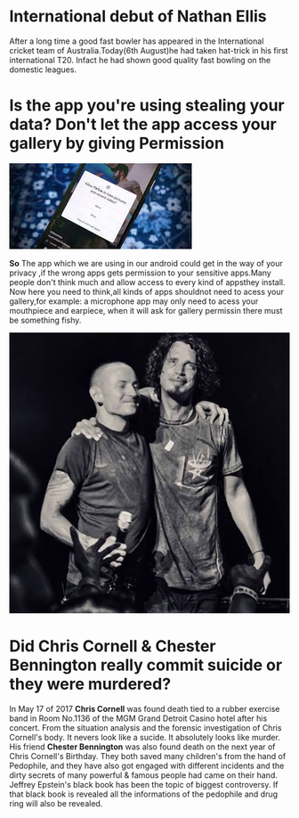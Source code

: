 # International debut of Nathan Ellis







After a long time a good fast bowler has appeared in the International cricket team of Australia.Today(6th August)he had taken hat-trick in his first international T20. Infact he had shown good quality fast bowling on the domestic leagues. 

# Is the app you're using stealing your data? Don't let the app access your gallery by giving Permission
![dd](https://github.com/SpoilerLord/The-Green/blob/eada73f8ab31a7cb99702512ce027a303e3ad873/boom%20boom.jpg)


**So** The app which we are using in our android could get in the way of your privacy ,if the wrong apps gets permission to your sensitive apps.Many people don't think much and allow access to every kind of appsthey install. Now here you need to think,all kinds of apps shouldnot need to acess your gallery,for example: a microphone app may only need to acess your mouthpiece and earpiece, when it will ask for gallery permissin there must be something fishy. 









![23](31.jpeg)
# Did Chris Cornell & Chester Bennington really commit suicide or they were murdered?

In May 17 of 2017 **Chris Cornell** was found death tied to a rubber exercise band in Room No.1136 of the MGM Grand Detroit Casino hotel after his concert.
From the situation analysis and the forensic investigation of Chris Cornell's body. It nevers look like a sucide. It absolutely looks like murder.
His friend **Chester Bennington** was also found death on the next year of Chris Cornell's Birthday. They both saved many children's from the hand of Pedophile, and they have also got engaged with different incidents and the dirty secrets of many powerful & famous people had came on their hand. Jeffrey Epstein's black book has been the topic of biggest controversy. If that black book is revealed all the informations of the pedophile and drug ring will also be revealed.
